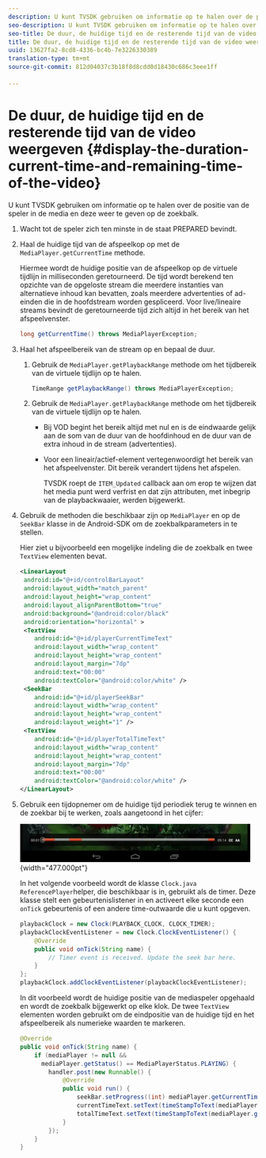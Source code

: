 ```yaml
---
description: U kunt TVSDK gebruiken om informatie op te halen over de positie van de speler in de media en deze weer te geven op de zoekbalk.
seo-description: U kunt TVSDK gebruiken om informatie op te halen over de positie van de speler in de media en deze weer te geven op de zoekbalk.
seo-title: De duur, de huidige tijd en de resterende tijd van de video weergeven
title: De duur, de huidige tijd en de resterende tijd van de video weergeven
uuid: 13627fa2-8cd8-4336-bc4b-7e3226330389
translation-type: tm+mt
source-git-commit: 812d04037c3b18f8d8cdd0d18430c686c3eee1ff

---
```



# De duur, de huidige tijd en de resterende tijd van de video weergeven {#display-the-duration-current-time-and-remaining-time-of-the-video}

U kunt TVSDK gebruiken om informatie op te halen over de positie van de speler in de media en deze weer te geven op de zoekbalk.

1. Wacht tot de speler zich ten minste in de staat PREPARED bevindt.
1. Haal de huidige tijd van de afspeelkop op met de `MediaPlayer.getCurrentTime` methode.

   Hiermee wordt de huidige positie van de afspeelkop op de virtuele tijdlijn in milliseconden geretourneerd. De tijd wordt berekend ten opzichte van de opgeloste stream die meerdere instanties van alternatieve inhoud kan bevatten, zoals meerdere advertenties of ad-einden die in de hoofdstream worden gespliceerd. Voor live/lineaire streams bevindt de geretourneerde tijd zich altijd in het bereik van het afspeelvenster.

   ```java
   long getCurrentTime() throws MediaPlayerException;
   ```

1. Haal het afspeelbereik van de stream op en bepaal de duur.
   1. Gebruik de `MediaPlayer.getPlaybackRange` methode om het tijdbereik van de virtuele tijdlijn op te halen.

      ```java
      TimeRange getPlaybackRange() throws MediaPlayerException;
      ```

   1. Gebruik de `MediaPlayer.getPlaybackRange` methode om het tijdbereik van de virtuele tijdlijn op te halen.

      * Bij VOD begint het bereik altijd met nul en is de eindwaarde gelijk aan de som van de duur van de hoofdinhoud en de duur van de extra inhoud in de stream (advertenties).
      * Voor een lineair/actief-element vertegenwoordigt het bereik van het afspeelvenster. Dit bereik verandert tijdens het afspelen.

         TVSDK roept de `ITEM_Updated` callback aan om erop te wijzen dat het media punt werd verfrist en dat zijn attributen, met inbegrip van de playbackwaaier, werden bijgewerkt.

1. Gebruik de methoden die beschikbaar zijn op `MediaPlayer` en op de `SeekBar` klasse in de Android-SDK om de zoekbalkparameters in te stellen.

   Hier ziet u bijvoorbeeld een mogelijke indeling die de zoekbalk en twee `TextView` elementen bevat.

   ```xml
   <LinearLayout 
    android:id="@+id/controlBarLayout" 
    android:layout_width="match_parent" 
    android:layout_height="wrap_content" 
    android:layout_alignParentBottom="true" 
    android:background="@android:color/black" 
    android:orientation="horizontal" > 
    <TextView 
       android:id="@+id/playerCurrentTimeText" 
       android:layout_width="wrap_content" 
       android:layout_height="wrap_content" 
       android:layout_margin="7dp" 
       android:text="00:00" 
       android:textColor="@android:color/white" /> 
    <SeekBar 
       android:id="@+id/playerSeekBar" 
       android:layout_width="wrap_content" 
       android:layout_height="wrap_content" 
       android:layout_weight="1" /> 
    <TextView 
       android:id="@+id/playerTotalTimeText" 
       android:layout_width="wrap_content" 
       android:layout_height="wrap_content" 
       android:layout_margin="7dp" 
       android:text="00:00" 
       android:textColor="@android:color/white" /> 
   </LinearLayout>
   ```

1. Gebruik een tijdopnemer om de huidige tijd periodiek terug te winnen en de zoekbar bij te werken, zoals aangetoond in het cijfer:

   <!--<a id="fig_689CEDDD02094C0C8E91C5195F8EAD3F"></a>-->

   ![](assets/seek-bar.jpg){width=&quot;477.000pt&quot;}

   In het volgende voorbeeld wordt de klasse `Clock.java` `ReferencePlayer`helper, die beschikbaar is in, gebruikt als de timer. Deze klasse stelt een gebeurtenislistener in en activeert elke seconde een `onTick` gebeurtenis of een andere time-outwaarde die u kunt opgeven.

   ```java
   playbackClock = new Clock(PLAYBACK_CLOCK, CLOCK_TIMER); 
   playbackClockEventListener = new Clock.ClockEventListener() { 
       @Override 
       public void onTick(String name) { 
           // Timer event is received. Update the seek bar here. 
       } 
   }; 
   playbackClock.addClockEventListener(playbackClockEventListener);
   ```

   In dit voorbeeld wordt de huidige positie van de mediaspeler opgehaald en wordt de zoekbalk bijgewerkt op elke klok. De twee `TextView` elementen worden gebruikt om de eindpositie van de huidige tijd en het afspeelbereik als numerieke waarden te markeren.

   ```java
   @Override 
   public void onTick(String name) { 
       if (mediaPlayer != null &&  
         mediaPlayer.getStatus() == MediaPlayerStatus.PLAYING) { 
           handler.post(new Runnable() { 
               @Override 
               public void run() { 
                   seekBar.setProgress((int) mediaPlayer.getCurrentTime()); 
                   currentTimeText.setText(timeStampToText(mediaPlayer.getCurrentTime())); 
                   totalTimeText.setText(timeStampToText(mediaPlayer.getPlaybackRange().getEnd())); 
               } 
           }); 
       } 
   } 
   ```

